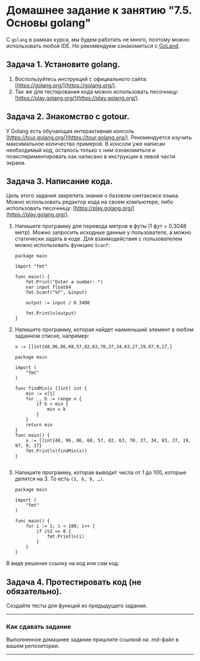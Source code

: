 # Домашнее задание к занятию "7.5. Основы golang"

С `golang` в рамках курса, мы будем работать не много, поэтому можно использовать любой IDE. 
Но рекомендуем ознакомиться с [GoLand](https://www.jetbrains.com/ru-ru/go/).  

## Задача 1. Установите golang.
1. Воспользуйтесь инструкций с официального сайта: [https://golang.org/](https://golang.org/).
2. Так же для тестирования кода можно использовать песочницу: [https://play.golang.org/](https://play.golang.org/).

## Задача 2. Знакомство с gotour.
У Golang есть обучающая интерактивная консоль [https://tour.golang.org/](https://tour.golang.org/). 
Рекомендуется изучить максимальное количество примеров. В консоли уже написан необходимый код, 
осталось только с ним ознакомиться и поэкспериментировать как написано в инструкции в левой части экрана.  

## Задача 3. Написание кода. 
Цель этого задания закрепить знания о базовом синтаксисе языка. Можно использовать редактор кода 
на своем компьютере, либо использовать песочницу: [https://play.golang.org/](https://play.golang.org/).

1. Напишите программу для перевода метров в футы (1 фут = 0.3048 метр). Можно запросить исходные данные 
у пользователя, а можно статически задать в коде.
    Для взаимодействия с пользователем можно использовать функцию `Scanf`:
	```
	package main

	import "fmt"

	func main() {
	    fmt.Print("Enter a number: ")
	    var input float64
	    fmt.Scanf("%f", &input)

	    output := input / 0.3408

	    fmt.Println(output)    
	}
	```
 
1. Напишите программу, которая найдет наименьший элемент в любом заданном списке, например:
	```
	x := []int{48,96,86,68,57,82,63,70,37,34,83,27,19,97,9,17,}

	package main

	import (
		"fmt"
	)

	func findMin(x []int) int {
		min := x[1]
		for _, b := range x {
			if b < min {
				min = b
			}
		}
		return min
	}
	func main() {
		x := []int{48, 96, 86, 68, 57, 82, 63, 70, 37, 34, 83, 27, 19, 97, 9, 17}
		fmt.Println(findMin(x))
	}


	```
1. Напишите программу, которая выводит числа от 1 до 100, которые делятся на 3. То есть `(3, 6, 9, …)`.
	```
	package main

	import (
		"fmt"
	)

	func main() {
		for i := 1; i < 100; i++ {
			if i%3 == 0 {
				fmt.Println(i)
			}
		}
	}
	```

В виде решения ссылку на код или сам код. 

## Задача 4. Протестировать код (не обязательно).

Создайте тесты для функций из предыдущего задания. 

---

### Как cдавать задание

Выполненное домашнее задание пришлите ссылкой на .md-файл в вашем репозитории.

---

